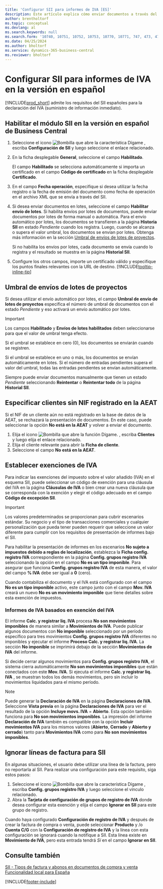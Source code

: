 ```yaml
---
title: 'Configurar SII para informes de IVA [ES]'
description: Este artículo explica cómo enviar documentos a través del SII en la versión en español de Microsoft Dynamics 365 Business Central.
author: brentholtorf
ms.topic: conceptual
ms.devlang: al
ms.search.keywords: null
ms.search.form: '10740, 10751, 10752, 10753, 10770, 10771, 747, 473, 472'
ms.date: 04/25/2024
ms.author: bholtorf
ms.service: dynamics-365-business-central
ms.reviewer: bholtorf
---
```

# <a name="set-up-sii-for-vat-reporting-in-the-spanish-version"></a>Configurar SII para informes de IVA en la versión en español

[!INCLUDE[prod_short](../../includes/prod_short.md)] admite los requisitos del SII españoles para la declaración del IVA (suministro de información inmediato).  

## <a name="enable-the-sii-module-in-the-spanish-version-of-business-central"></a>Habilitar el módulo SII en la versión en español de Business Central

1. Seleccione el icono ![Bombilla que abre la característica Dígame](../../media/ui-search/search_small.png "Dígame qué desea hacer") , escriba **Configuración de SII** y luego seleccione el enlace relacionado.  
2. En la ficha desplegable **General**, seleccione el campo **Habilitado**.  

   El campo **Habilitado** se selecciona automáticamente si importa un certificado en el campo **Código de certificado** en la ficha desplegable **Certificado**.  

3. En el campo **Fecha operación**, especifique si desea utilizar la fecha registro o la fecha de emisión del documento como fecha de operación en el archivo XML que se envía a través del SII.  
4. Si desea enviar documentos en lotes, seleccione el campo **Habilitar envío de lotes**. Si habilita envíos por lotes de documentos, puede enviar documentos por lotes de forma manual o automática. Para el envío automático por lotes, los documentos se transfieren a la página **Historia SII** en estado *Pendiente* cuando los registra. Luego, cuando se alcanza o supera el valor umbral, los documentos se envían por lotes. Obtenga más información en la sección [Umbral de envíos de lotes de proyectos](#job-batch-submission-thresholds).

   Si no habilita los envíos por lotes, cada documento se envía cuando lo registra y el resultado se muestra en la página **Historial SII**.
   
5. Configure los otros campos, importe un certificado válido y especifique los puntos finales relevantes con la URL de destino. [!INCLUDE[tooltip-inline-tip](../../includes/tooltip-inline-tip_md.md)]

## <a name="job-batch-submission-thresholds"></a>Umbral de envíos de lotes de proyectos

Si desea utilizar el envío automático por lotes, el campo **Umbral de envío de lotes de proyectos** especifica el número de umbral de documentos con el estado *Pendiente* y eso activará un envío automático por lotes.

> [!IMPORTANT]
> Los campos **Habilitado** y **Envíos de lotes habilitados** deben seleccionarse para que el valor de umbral tenga efecto.  

Si el umbral se establece en cero (0), los documentos se enviarán cuando se registren.

Si el umbral se establece en uno o más, los documentos se envían automáticamente en lotes. Si el número de entradas pendientes supera el valor del umbral, todas las entradas pendientes se envían automáticamente.  

Siempre puede enviar documentos manualmente que tienen un estado *Pendiente* seleccionando **Reintentar** o **Reintentar todo** de la página **Historial SII**.

## <a name="specify-customers-without-a-registered-nif-with-aeat"></a>Especificar clientes sin NIF registrado en la AEAT

Si el NIF de un cliente aún no está registrado en la base de datos de la AEAT, se rechazará la presentación de documentos. En este caso, puede seleccionar la opción **No está en la AEAT** y volver a enviar el documento.

1. Elija el icono ![Bombilla que abre la función Dígame.](../../media/ui-search/search_small.png "Dígame qué desea hacer") , escriba **Clientes** y luego elija el enlace relacionado.  
2. Elija el cliente relevante para abrir la **Ficha de cliente**.
3. Seleccione el campo **No está en la AEAT**.

## <a name="set-vat-exemptions"></a>Establecer exenciones de IVA

Para indicar las exenciones del impuesto sobre el valor añadido (IVA) en el esquema SII, puede seleccionar un código de exención para una cláusula del IVA en la página **Cláusulas de IVA** o bien crear una nueva cláusula que se corresponda con la exención y elegir el código adecuado en el campo **Código de excepción SII**.

>[!IMPORTANT]
>Los valores predeterminados se proporcionan para cubrir escenarios estándar. Su negocio y el tipo de transacciones comerciales y cualquier personalización que pueda tener pueden requerir que seleccione un valor diferente para cumplir con los requisitos de presentación de informes bajo el SII.

Para habilitar la presentación de informes en los escenarios **No sujeto a impuestos debido a reglas de localización**, establezca la **Ficha config. registro IVA** correspondiente en la página **Config. grupos registro IVA** seleccionando la opción en el campo **No es un tipo imponible**. Para asegurar que funciona **Config. grupos registro IVA** de esta manera, el valor del campo **% IVA** debe ser igual a **0** (cero). 

Cuando contabiliza el documento y el IVA está configurado con el campo **No es un tipo imponible** activo, este campo junto con el campo **Mov. IVA** creará un nuevo **No es un movimiento imponible** que tiene detalles sobre esta exención de impuestos.

### <a name="vat-reporting-based-on-vat-exemption"></a>Informes de IVA basados en exención del IVA

El informe **Calc. y registrar liq. IVA** procesa **No son movimientos imponibles** de manera similar a **Movimientos de IVA**. Puede publicar algunos documentos con **No imponible** seleccionado por un período específico para tres movimientos **Config. grupos registro IVA** diferentes no imponibles y ejecutar el informe **Proceso Calc. y registrar liq. IVA**. La sección **No imponible** se imprimirá debajo de la sección **Movimientos de IVA** del informe.

Si decide cerrar algunos movimientos para **Config. grupos registro IVA**, el sistema cierra automáticamente **No son movimientos imponibles** que están conectados con este **Mov. IVA**. Si ejecuta el informe **Calc. y registrar liq. IVA** , se muestran todos los demás movimientos, pero sin incluir lo movimientos liquidados para el mismo período.

> [!NOTE]
> Puede generar la **Declaración de IVA** en la página **Declaraciones de IVA**. Seleccione **Vista previa** en la página **Declaraciones de IVA** para ver el resultado de la opción **Incluye movs. IVA** = **Abierto**. Esta opción también funciona para **No son movimientos imponibles**. La impresión del informe **Declaración de IVA** también es compatible con la opción **Incluir movimientos IVA** para los mismos valores (**Abierto**, **Cerrado** y **Abierto y cerrado**) tanto para **Movimientos IVA** como para **No son movimientos imponibles**.

## <a name="ignoring-invoice-lines-for-sii"></a>Ignorar líneas de factura para SII

En algunas situaciones, el usuario debe utilizar una línea de la factura, pero no reportarla al SII. Para realizar una configuración para este requisito, siga estos pasos:

1. Seleccione el icono ![Bombilla que abre la característica Dígame](../../media/ui-search/search_small.png "Dígame qué desea hacer") , escriba **Config. grupos registro IVA** y luego seleccione el vínculo relacionado. 
1. Abra la **Tarjeta de configuración de grupos de registro de IVA** donde desea configurar esta exención y elija el campo **Ignorar en SII** para este grupo de registro.  

Cuando haya configurado **Configuración de registro de IVA** y después de crear la factura de compra o venta, puede seleccionar **Producto** y /o **Cuenta C/G** con la **Configuración de registro de IVA** y la línea con esta configuración se ignorará cuando la notifique a SII. Esta línea existe en **Movimiento de IVA**, pero esta entrada tendrá *Sí* en el campo **Ignorar en SII**.  

## <a name="see-also"></a>Consulte también

[SII - Tipos de factura y abonos en documentos de compra y venta](SII-invoice-types-sales-purchase-documents.md)    
[Funcionalidad local para España](spain-local-functionality.md)    

[!INCLUDE[footer-include](../../includes/footer-banner.md)]
